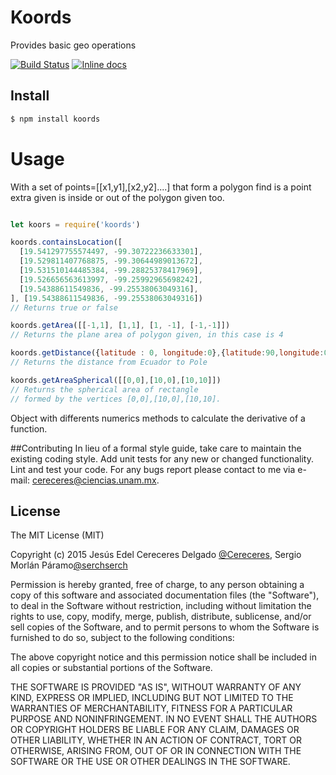 # Koords

Provides basic geo operations

[![Build Status](https://travis-ci.org/Cereceres/koords.svg)](https://travis-ci.org/Cereceres/koords)
[![Inline docs](http://inch-ci.org/github/Cereceres/koords.svg?branch=master)](http://inch-ci.org/github/Cereceres/koords)

## Install

```bash
$ npm install koords
```

# Usage

With a set of points=[[x1,y1],[x2,y2]....] that form a polygon find is a point extra given is inside or out of the polygon given too.

```js

let koors = require('koords')

koords.containsLocation([
  [19.541297755574497, -99.30722236633301],
  [19.529811407768875, -99.30644989013672],
  [19.531510144485384, -99.28825378417969],
  [19.526656563613997, -99.25992965698242],
  [19.54388611549836, -99.25538063049316],
], [19.54388611549836, -99.25538063049316])
// Returns true or false

koords.getArea([[-1,1], [1,1], [1, -1], [-1,-1]])
// Returns the plane area of polygon given, in this case is 4

koords.getDistance({latitude : 0, longitude:0},{latitude:90,longitude:0})
// Returns the distance from Ecuador to Pole

koords.getAreaSpherical([[0,0],[10,0],[10,10]])
// Returns the spherical area of rectangle
// formed by the vertices [0,0],[10,0],[10,10].

```
Object with differents numerics methods to calculate the derivative of a function.

##Contributing
In lieu of a formal style guide, take care to maintain the existing coding style.
Add unit tests for any new or changed functionality. Lint and test your code.  For any bugs report please contact to me via e-mail: cereceres@ciencias.unam.mx.


## License

The MIT License (MIT)

Copyright (c) 2015 Jesús Edel Cereceres Delgado [@Cereceres](https://github.com/Cereceres), Sergio Morlán Páramo[@serchserch](https://github.com/serchserch)

Permission is hereby granted, free of charge, to any person obtaining a copy
of this software and associated documentation files (the "Software"), to deal
in the Software without restriction, including without limitation the rights
to use, copy, modify, merge, publish, distribute, sublicense, and/or sell
copies of the Software, and to permit persons to whom the Software is
furnished to do so, subject to the following conditions:

The above copyright notice and this permission notice shall be included in
all copies or substantial portions of the Software.

THE SOFTWARE IS PROVIDED "AS IS", WITHOUT WARRANTY OF ANY KIND, EXPRESS OR
IMPLIED, INCLUDING BUT NOT LIMITED TO THE WARRANTIES OF MERCHANTABILITY,
FITNESS FOR A PARTICULAR PURPOSE AND NONINFRINGEMENT. IN NO EVENT SHALL THE
AUTHORS OR COPYRIGHT HOLDERS BE LIABLE FOR ANY CLAIM, DAMAGES OR OTHER
LIABILITY, WHETHER IN AN ACTION OF CONTRACT, TORT OR OTHERWISE, ARISING FROM,
OUT OF OR IN CONNECTION WITH THE SOFTWARE OR THE USE OR OTHER DEALINGS IN
THE SOFTWARE.
